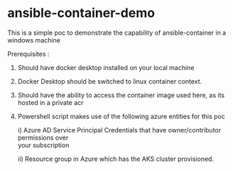 # ansible-container-demo


This is a simple poc to demonstrate the capability of ansible-container in a windows machine

Prerequisites :

1) Should have docker desktop installed on your local machine

2) Docker Desktop should be switched to linux container context.

3) Should have the ability to access the container image used here, as its hosted in a 
   private acr

4) Powershell script makes use of the following azure entities for this poc
 
   i) Azure AD Service Principal Credentials that have owner/contributor permissions over       
      your subscription

   ii)  Resource group in Azure which has the AKS cluster provisioned.  

